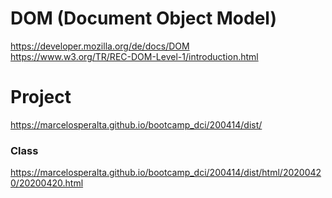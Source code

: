 # DOM (Document Object Model)

https://developer.mozilla.org/de/docs/DOM  
https://www.w3.org/TR/REC-DOM-Level-1/introduction.html

# Project

https://marcelosperalta.github.io/bootcamp_dci/200414/dist/

### Class

https://marcelosperalta.github.io/bootcamp_dci/200414/dist/html/20200420/20200420.html